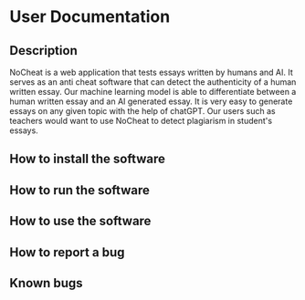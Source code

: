# User Documentation

## Description
NoCheat is a web application that tests essays written by humans and AI. It serves as an anti cheat software that can detect the authenticity of a human written essay. Our machine learning model is able to differentiate between a human written essay and an AI generated essay. 
It is very easy to generate essays on any given topic with the help of chatGPT. Our users such as teachers would want to use NoCheat to detect plagiarism in student's essays. 

## How to install the software


## How to run the software

## How to use the software

## How to report a bug

## Known bugs